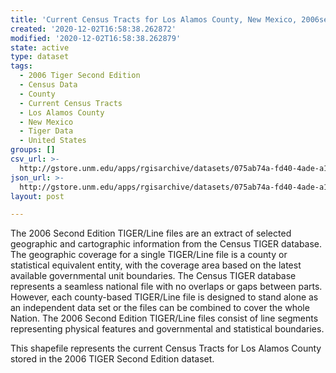 ```yaml
---
title: 'Current Census Tracts for Los Alamos County, New Mexico, 2006se TIGER'
created: '2020-12-02T16:58:38.262872'
modified: '2020-12-02T16:58:38.262879'
state: active
type: dataset
tags:
  - 2006 Tiger Second Edition
  - Census Data
  - County
  - Current Census Tracts
  - Los Alamos County
  - New Mexico
  - Tiger Data
  - United States
groups: []
csv_url: >-
  http://gstore.unm.edu/apps/rgisarchive/datasets/075ab74a-fd40-4ade-a1de-56bde19d3dba/tgr2006se_losa_trtcu.derived.csv
json_url: >-
  http://gstore.unm.edu/apps/rgisarchive/datasets/075ab74a-fd40-4ade-a1de-56bde19d3dba/tgr2006se_losa_trtcu.derived.json
layout: post

---
```

The 2006 Second Edition TIGER/Line files are an extract of selected geographic and cartographic information from the Census TIGER database.  The geographic coverage for a single TIGER/Line file is a county or statistical equivalent entity, with the coverage area based on the latest available governmental unit boundaries. The Census TIGER database represents a seamless national file with no overlaps or gaps between parts.  However, each county-based TIGER/Line file is designed to stand alone as an independent data set or the files can be combined to cover the whole Nation.  The 2006 Second Edition  TIGER/Line files consist of line segments representing physical features and governmental and statistical boundaries.  

This shapefile represents the current Census Tracts for Los Alamos County stored in the 2006 TIGER Second Edition dataset.
